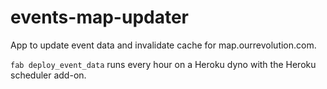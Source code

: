 # events-map-updater
App to update event data and invalidate cache for map.ourrevolution.com.

`fab deploy_event_data` runs every hour on a Heroku dyno with the Heroku scheduler add-on.
